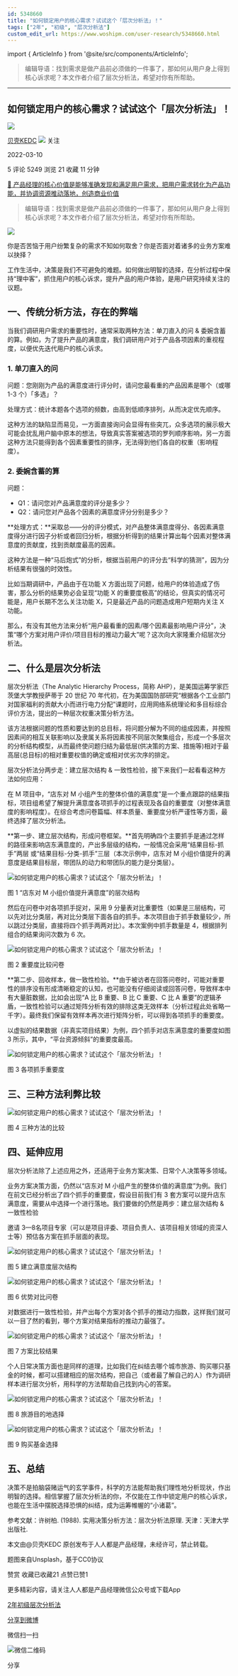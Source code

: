 ```yaml
---
id: 5348660
title: "如何锁定用户的核心需求？试试这个「层次分析法」！"
tags: ["2年", "初级", "层次分析法"]
custom_edit_url: https://www.woshipm.com/user-research/5348660.html
---
```

import { ArticleInfo } from '@site/src/components/ArticleInfo';

<ArticleInfo
    author="贝壳KEDC"
    authorLink="https://www.woshipm.com/u/817490"
    published="2022-03-10"
    views={5249}
    comments={5}
    collects={21}
/>

> 编辑导语：找到需求是做产品前必须做的一件事了，那如何从用户身上得到核心诉求呢？本文作者介绍了层次分析法，希望对你有所帮助。

---

## 如何锁定用户的核心需求？试试这个「层次分析法」！

[![](https://image.woshipm.com/wp-files/2021/11/sG19Uf6atxOeLdnaCgFH.png!/both/72x72)](https://www.woshipm.com/u/817490)

[贝壳KEDC](https://www.woshipm.com/u/817490) ![](https://static.woshipm.com/tag/1122_1@2x.png) 关注

2022-03-10

5 评论 5249 浏览 21 收藏 11 分钟

[🔗 产品经理的核心价值是能够准确发现和满足用户需求，把用户需求转化为产品功能，并协调资源推动落地，创造商业价值](https://ke.qidianla.com/courses/90pm)

> 编辑导语：找到需求是做产品前必须做的一件事了，那如何从用户身上得到核心诉求呢？本文作者介绍了层次分析法，希望对你有所帮助。

![](https://image.yunyingpai.com/wp/2022/03/IKAGQFkOJ3ZLQYIwKYPV.png)

你是否苦恼于用户纷繁复杂的需求不知如何取舍？你是否面对着诸多的业务方案难以抉择？

工作生活中，决策是我们不可避免的难题。如何做出明智的选择，在分析过程中保持“理中客”，抓住用户的核心诉求，提升产品的用户体验，是用户研究持续关注的议题。

## 一、传统分析方法，存在的弊端

当我们调研用户需求的重要性时，通常采取两种方法：单刀直入的问 & 委婉含蓄的算。例如，为了提升产品的满意度，我们调研用户对于产品各项因素的重视程度，以便优先迭代用户的核心诉求。

### 1\. 单刀直入的问

问题：您刚刚为产品的满意度进行评分时，请问您最看重的产品因素是哪个（或哪 1-3 个）「多选」？

处理方式：统计本题各个选项的频数，由高到低顺序排列，从而决定优先顺序。

这种方法的缺陷显而易见，一方面直接询问会显得有些突兀，众多选项的展示极大可能会扰乱用户脑中原本的想法，导致真实答案被选项的罗列顺序影响，另一方面这种方法只能得到各个因素重要性的排序，无法得到他们各自的权重（影响程度）。

### 2\. 委婉含蓄的算

问题：

*   Q1：请问您对产品满意度的评分是多少？
*   Q2：请问您对产品各个因素的满意度评分分别是多少？

**处理方式：**采取总——分的评分模式，对产品整体满意度得分、各因素满意度得分进行因子分析或者回归分析，根据分析得到的结果计算出每个因素对整体满意度的贡献度，找到贡献度最高的因素。

这种方法是一种“马后炮式”的分析，根据当前用户的评分去“科学的猜测”，因为分析结果有很强的时效性。

比如当期调研中，产品由于在功能 X 方面出现了问题，给用户的体验造成了伤害，那么分析的结果势必会呈现“功能 X 的重要度极高”的结论，但真实的情况可能是，用户长期不怎么关注功能 X，只是最近产品的问题造成用户短期内关注 X 功能。

那么，有没有其他方法来分析“用户最看重的因素/哪个因素最影响用户评分”，决策“哪个方案对用户评价/项目目标的推动力最大”呢？这次向大家隆重介绍层次分析法。

## 二、什么是层次分析法

层次分析法（The Analytic Hierarchy Process，简称 AHP），是美国运筹学家匹茨堡大学教授萨蒂于 20 世纪 70 年代初，在为美国国防部研究“根据各个工业部门对国家福利的贡献大小而进行电力分配”课题时，应用网络系统理论和多目标综合评价方法，提出的一种层次权重决策分析方法。

该方法根据问题的性质和要达到的总目标，将问题分解为不同的组成因素，并按照因素间的相互关联影响以及隶属关系将因素按不同层次聚集组合，形成一个多层次的分析结构模型，从而最终使问题归结为最低层(供决策的方案、措施等)相对于最高层(总目标)的相对重要权值的确定或相对优劣次序的排定。

层次分析法分两步走：建立层次结构 & 一致性检验，接下来我们一起看看这种方法如何应用：

在 M 项目中，“店东对 M 小组产生的整体价值的满意度”是一个重点跟踪的结果指标，项目组希望了解提升满意度各项抓手的过程表现及各自的重要度（对整体满意度的影响程度）。在综合考虑问卷篇幅、样本质量、重要度分析严谨性等方面，最终选择了层次分析法。

**第一步、建立层次结构，形成问卷框架。**首先明确四个主要抓手是通过怎样的路径来影响店东满意度的，产出多层级的结构，一般情况会采用“结果目标-抓手”两层 或“结果目标-分类-抓手”三层（本次示例中，店东对 M 小组价值提升的满意度是结果目标层，带团队的动力和带团队的能力是分类层）。

![如何锁定用户的核心需求？试试这个「层次分析法」！](https://image.yunyingpai.com/wp/2022/03/V2wC7kYRdwgoKLvspxhp.jpg)

图 1 “店东对 M 小组价值提升满意度”的层次结构

然后在问卷中对各项抓手捉对，采用 9 分量表对比重要性（如果是三层结构，可以先对比分类层，再对比分类层下面各自的抓手。本次项目由于抓手数量较少，所以跳过分类层，直接将四个抓手两两对比）。本次案例中抓手数量是 4，根据排列组合的结果询问次数为 6 次。

![如何锁定用户的核心需求？试试这个「层次分析法」！](https://image.yunyingpai.com/wp/2022/03/0sDzMhfk4LEmPydhrSJa.jpg)

图 2 重要度比较问卷

**第二步、回收样本，做一致性检验。**由于被访者在回答问卷时，可能对重要性的排序没有形成清晰稳定的认知，也可能没有仔细阅读或回答问卷，导致样本中有大量脏数据，比如会出现“A 比 B 重要、B 比 C 重要、C 比 A 重要”的逻辑矛盾，一致性检验可以通过矩阵分析有效的排除这类无效样本（分析过程此处省略一千字）。最终我们保留有效样本再次进行矩阵分析，可以得到各项抓手的重要度。

以虚拟的结果数据（非真实项目结果）为例，四个抓手对店东满意度的重要度如图 3 所示，其中，“平台资源倾斜”的重要度最高。

![如何锁定用户的核心需求？试试这个「层次分析法」！](https://image.yunyingpai.com/wp/2022/03/orV9SPOLjdYGjB6gimhp.jpg)

图 3 各项抓手重要度

## 三、三种方法利弊比较

![如何锁定用户的核心需求？试试这个「层次分析法」！](https://image.yunyingpai.com/wp/2022/03/B5ZdoWD416XAoosY3NSf.jpg)

图 4 三种方法的比较

## 四、延伸应用

层次分析法除了上述应用之外，还适用于业务方案决策、日常个人决策等多领域。

业务方案决策方面，仍然以“店东对 M 小组产生的整体价值的满意度”为例。我们在前文已经分析出了四个抓手的重要度，假设目前我们有 3 套方案可以提升店东满意度，需要从中选择一个进行落地。我们要做的仍然是两步：建立层次结构 & 一致性检验

邀请 3—8名项目专家（可以是项目评委、项目负责人、该项目相关领域的资深人士等）预估各方案在抓手层面的表现。

![如何锁定用户的核心需求？试试这个「层次分析法」！](https://image.yunyingpai.com/wp/2022/03/Leu5mlOjdP3Hu3ms1zzX.jpg)

图 5 建立满意度层次结构

![如何锁定用户的核心需求？试试这个「层次分析法」！](https://image.yunyingpai.com/wp/2022/03/V2QJmm8MrNGWum8GBiLC.jpg)

图 6 优势对比问卷

对数据进行一致性检验，并产出每个方案对各个抓手的推动力指数，这样我们就可以一目了然的看到，哪个方案对结果指标的推动力最强了。

![如何锁定用户的核心需求？试试这个「层次分析法」！](https://image.yunyingpai.com/wp/2022/03/TDckrAfhH0ANYsre60LP.jpg)

图 7 方案比较结果

个人日常决策方面也是同样的道理，比如我们在纠结去哪个城市旅游、购买哪只基金的时候，都可以搭建相应的层次结构，把自己（或者最了解自己的人）作为调研样本进行层次分析，用科学的方法帮助自己找到内心的答案。

![如何锁定用户的核心需求？试试这个「层次分析法」！](https://image.yunyingpai.com/wp/2022/03/qUG3x7KMDj7yit5hojtV.jpg)

图 8 旅游目的地选择

![如何锁定用户的核心需求？试试这个「层次分析法」！](https://image.yunyingpai.com/wp/2022/03/0leo2vzaqbaijdrBcfk4.jpg)

图 9 购买基金选择

## 五、总结

决策不是拍脑袋赌运气的玄学事件，科学的方法能帮助我们理性地分析现状，作出明智的选择。相信掌握了层次分析法的你，不仅能在工作中锁定用户的核心诉求，也能在生活中摆脱选择恐惧的纠结，成为运筹帷幄的“小诸葛”。

参考文献：许树柏. (1988). 实用决策分析方法：层次分析法原理. 天津：天津大学出版社.

本文由@贝壳KEDC 原创发布于人人都是产品经理，未经许可，禁止转载。

题图来自Unsplash，基于CC0协议

赞赏 收藏已收藏21 点赞已赞1

更多精彩内容，请关注人人都是产品经理微信公众号或下载App

[2年](https://www.woshipm.com/tag/2%e5%b9%b4)[初级](https://www.woshipm.com/tag/%e5%88%9d%e7%ba%a7)[层次分析法](https://www.woshipm.com/tag/%e5%b1%82%e6%ac%a1%e5%88%86%e6%9e%90%e6%b3%95)

[分享到微博](https://service.weibo.com/share/share.php?appkey=2775287854&title=如何锁定用户的核心需求？试试这个「层次分析法」！&url=https://www.woshipm.com/user-research/5348660.html&pic=https://image.yunyingpai.com/wp/2022/03/IKAGQFkOJ3ZLQYIwKYPV.png)

微信扫一扫

![微信二维码](https://api.pwmqr.com/qrcode/create/?url=https://www.woshipm.com/user-research/5348660.html)

分享